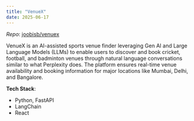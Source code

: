 ```yaml
---
title: "VenueX"
date: 2025-06-17
---
```


*Repo*: [joobisb/venuex](https://github.com/joobisb/venuex)

VenueX is an AI-assisted sports venue finder leveraging Gen AI and Large Language Models (LLMs) to enable users to discover and book cricket, football, and badminton venues through natural language conversations similar to what Perplexity does. The platform ensures real-time venue availability and booking information for major locations like Mumbai, Delhi, and Bangalore.

**Tech Stack**:
- Python, FastAPI
- LangChain
- React 
